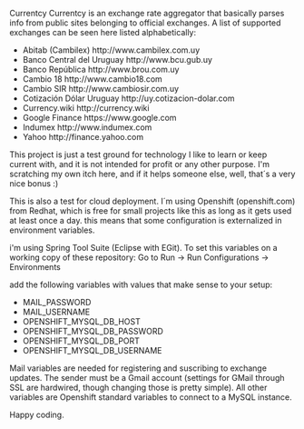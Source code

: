 Currentcy
Currentcy is an exchange rate aggregator that basically parses info from public sites belonging to official exchanges.
A list of supported exchanges can be seen here listed alphabetically:
<ul>
<li>Abitab (Cambilex)  http://www.cambilex.com.uy</li>
<li>Banco Central del Uruguay  http://www.bcu.gub.uy</li>
<li>Banco República  http://www.brou.com.uy</li>
<li>Cambio 18  http://www.cambio18.com</li>
<li>Cambio SIR http://www.cambiosir.com.uy</li>
<li>Cotización Dólar Uruguay  http://uy.cotizacion-dolar.com</li>
<li>Currency.wiki  http://currency.wiki</li>
<li>Google Finance https://www.google.com</li>
<li>Indumex  http://www.indumex.com</li>
<li>Yahoo http://finance.yahoo.com</li>
</ul>

This project is just a test ground for technology I like to learn or keep current with, and it is not intended for profit or any other purpose. I'm scratching my own itch here, and if it helps someone else, well, that´s a very nice bonus :)

This is also a test for cloud deployment. I´m using Openshift (openshift.com) from Redhat, which is free for small projects like this as long as it gets used at least once a day. this means that some configuration is externalized in environment variables.

i'm using Spring Tool Suite (Eclipse with EGit). To set this variables on a working copy of these repository:
Go to Run -> Run Configurations -> Environments

add the following variables with values that make sense to your setup:
<ul>
<li>MAIL_PASSWORD</li>
<li>MAIL_USERNAME</li>
<li>OPENSHIFT_MYSQL_DB_HOST</li>
<li>OPENSHIFT_MYSQL_DB_PASSWORD</li>
<li>OPENSHIFT_MYSQL_DB_PORT</li>
<li>OPENSHIFT_MYSQL_DB_USERNAME</li>
</ul>

Mail variables are needed for registering and suscribing to exchange updates. The sender must be a Gmail account (settings for GMail through SSL are hardwired, though changing those is pretty simple). All other variables are Openshift standard variables to connect to a MySQL instance.

Happy coding.


